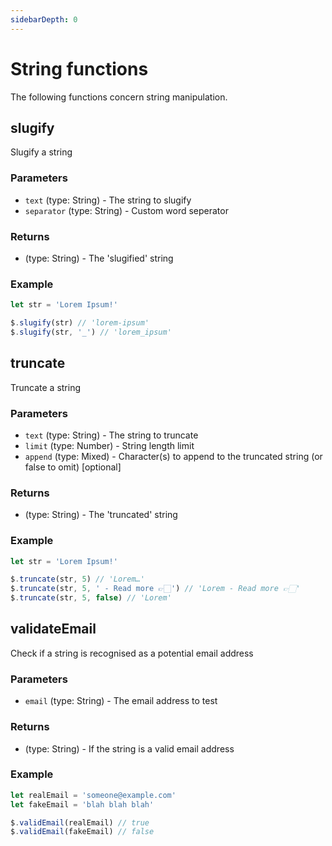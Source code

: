```yaml
---
sidebarDepth: 0
---
```


# String functions

The following functions concern string manipulation.

## slugify

Slugify a string

### Parameters

- `text` (type: String) - The string to slugify
- `separator` (type: String) - Custom word seperator

### Returns

- (type: String) - The 'slugified' string

### Example

```js
let str = 'Lorem Ipsum!'

$.slugify(str) // 'lorem-ipsum'
$.slugify(str, '_') // 'lorem_ipsum'
```

## truncate

Truncate a string

### Parameters

- `text` (type: String) - The string to truncate
- `limit` (type: Number) - String length limit
- `append` (type: Mixed) - Character(s) to append to the truncated string (or false to omit) [optional]

### Returns

- (type: String) - The 'truncated' string

### Example

```js
let str = 'Lorem Ipsum!'

$.truncate(str, 5) // 'Lorem…'
$.truncate(str, 5, ' - Read more 👉🏻') // 'Lorem - Read more 👉🏻'
$.truncate(str, 5, false) // 'Lorem'
```

## validateEmail

Check if a string is recognised as a potential email address

### Parameters

- `email` (type: String) - The email address to test

### Returns

- (type: String) - If the string is a valid email address

### Example

```js
let realEmail = 'someone@example.com'
let fakeEmail = 'blah blah blah'

$.validEmail(realEmail) // true
$.validEmail(fakeEmail) // false
```
